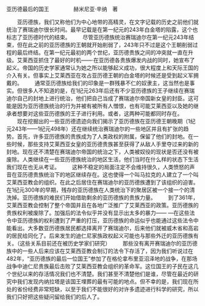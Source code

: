 亚历德最后的国王
　　
　　赫米尼亚·辛纳　著

　　亚历德族，我们又称他们为中心地带的高精灵，在文字记载的历史之前他们就统治了赛瑞迪尔很长时间。最早记载是在第一纪元的243年白金塔的陷露，这个也标志了亚历德时代的结束。
　　尽管亚历德族统治赛瑞迪尔在第一纪元243年结束，但在此之前的亚历德族的王朝就开始削弱了，243年只不过是这个王朝削弱过程的最后终结。在第一纪元最初的两个世纪，亚历德贵族之间的冲突就一直在升级。艾莱西亚抓住了最好的时机——·在亚历德各贵族爆发内战的同时，她宣布了起义。帝国的历史学家通常认为她之所以能够起义成功，很大程度上和天际王国的介入有关。但事实上艾莱西亚在攻占亚历德王朝的白金塔的时候还是受到起义军拥戴的。
　　通常亚历德族给我们的印象是一群残暴不仁的奴隶主，这当然也是事实。但很多人不知道的是，在1纪元263年后还有不少亚历德族的王子继续在赛瑞迪尔自己的封地上进行统治，他们把自己当成了赛瑞迪尔帝国新女皇的封臣。这可能是因为亚历德族统治的行为并被有被所有人憎恨，也有可能艾莱西亚以及她的继承者想要对这些亚历德族的王子进行利用。或者，这两种可能都同时存在。
　　现在挖掘出的一些亚历德遗迹向我们揭示了亚历德族在亚历德王朝晚期（1纪元243年——1纪元498年）还在继续统治赛瑞迪尔的一些地区并且有扩张的趋势。首先，许多亚历德族的贵族成为了人类政权的附属，保留了他们的封地。在一些时候，那些支持艾莱西亚女皇的亚历德贵族甚至获得了从敌人手里夺过来的新的封地。现在还不清楚在赛瑞迪尔帝国的统治之下，人类被奴役的现状是否还没有被废除。人类继续在一些亚历德族统治的地区生活，他们当时在什么样的状态下生活我们现在也无从考证。
　　这种不稳定的局面注定不会维持很久，人类愤怒的声音在亚历德贵族统治下的地区继续存在。这也使得一个叫马拉克的人建立了一个叫艾莱西亚教会的组织。在此之后居住在赛瑞迪尔的亚历德族遭到了该组织的迫害。在1纪元300年的早期，残存的亚历德族在人类统治下的聚居区被一个接一个的清洗掉。亚历德族的难民们开始借助剩余的亚历德族的贵族力量。
　　到了361年，艾莱西亚教会控制了整个帝国并且在各地广泛推广了艾莱西亚的政策。亚历德族的贵族权利被废除了。加强后的法令似乎并没有显示出太多的暴力—— —在这些法令中亚历德族的权利遭到了严重的打压，亚历德族的命运似乎也能通过这些法令中能看出。大多数亚历德族居民都选择离开了赛瑞迪尔，后来他们就被威木省和高岩的居民给同化了。后来发生的迪仁尼家族政权起义可能也与那些外迁的亚历德族有关。（这些关系目前还在被历史学家们研究）
　　那些没有离开赛瑞迪尔的亚历德族中的一些人后来应该在艾莱西亚教会制订的法令下存活了，因为我们听说过在482年，“亚历德族的最后一位国王”参加了在格伦拿布里亚沼泽地的战争，在那场战争中迪仁尼贵族最后击败了艾莱西亚教会组织的革命军。这位国王的子民在这几个世纪以来的存活情况我们也不清楚。我们甚至不清楚他们是谁，尽管在最近的研究中我们发现内纳拉塔是该国王埋葬的最有可能的地点。但不幸的是，我们现在所处的省份经费非常短缺，以至于我们不能很好的对许多遗迹进行科学的研究，所以我们只好把这些疑问留给我们的后人了。
